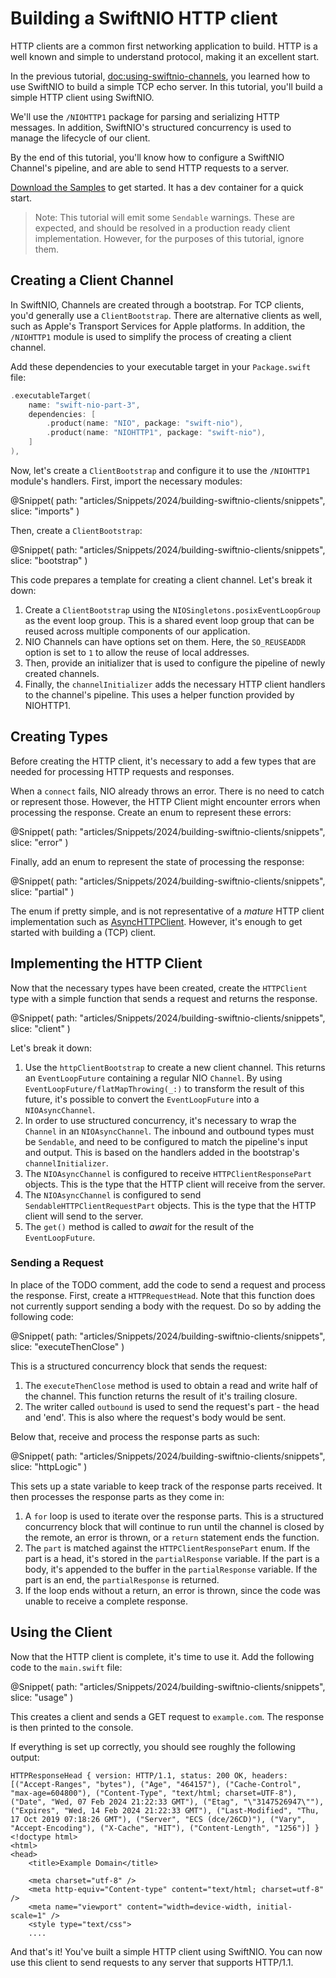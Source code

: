 # Building a SwiftNIO HTTP client

HTTP clients are a common first networking application to build. HTTP is a well known and simple to understand protocol, making it an excellent start.

In the previous tutorial, <doc:using-swiftnio-channels>, you learned how to use SwiftNIO to build a simple TCP echo server. In this tutorial, you'll build a simple HTTP client using SwiftNIO.

We'll use the ``/NIOHTTP1`` package for parsing and serializing HTTP messages. In addition, SwiftNIO's structured concurrency is used to manage the lifecycle of our client.

By the end of this tutorial, you'll know how to configure a SwiftNIO Channel's pipeline, and are able to send HTTP requests to a server.

[Download the Samples](https://github.com/swift-on-server/building-swiftnio-clients-sample) to get started. It has a dev container for a quick start.

> Note: This tutorial will emit some ``Sendable`` warnings. These are expected, and should be resolved in a production ready client implementation. However, for the purposes of this tutorial, ignore them.

## Creating a Client Channel

In SwiftNIO, Channels are created through a bootstrap. For TCP clients, you'd generally use a ``ClientBootstrap``. There are alternative clients as well, such as Apple's Transport Services for Apple platforms. In addition, the ``/NIOHTTP1`` module is used to simplify the process of creating a client channel.

Add these dependencies to your executable target in your `Package.swift` file:

```swift
.executableTarget(
    name: "swift-nio-part-3",
    dependencies: [
        .product(name: "NIO", package: "swift-nio"),
        .product(name: "NIOHTTP1", package: "swift-nio"),
    ]
),
```

Now, let's create a ``ClientBootstrap`` and configure it to use the ``/NIOHTTP1`` module's handlers. First, import the necessary modules:

@Snippet(
    path: "articles/Snippets/2024/building-swiftnio-clients/snippets", 
    slice: "imports"
)

Then, create a ``ClientBootstrap``:

@Snippet(
    path: "articles/Snippets/2024/building-swiftnio-clients/snippets", 
    slice: "bootstrap"
)

This code prepares a template for creating a client channel. Let's break it down:

1. Create a ``ClientBootstrap`` using the `NIOSingletons.posixEventLoopGroup` as the event loop group. This is a shared event loop group that can be reused across multiple components of our application.
2. NIO Channels can have options set on them. Here, the `SO_REUSEADDR` option is set to `1` to allow the reuse of local addresses.
3. Then, provide an initializer that is used to configure the pipeline of newly created channels.
4. Finally, the `channelInitializer` adds the necessary HTTP client handlers to the channel's pipeline. This uses a helper function provided by NIOHTTP1.

## Creating Types

Before creating the HTTP client, it's necessary to add a few types that are needed for processing HTTP requests and responses.

When a `connect` fails, NIO already throws an error. There is no need to catch or represent those. However, the HTTP Client might encounter errors when processing the response. Create an enum to represent these errors:

@Snippet(
    path: "articles/Snippets/2024/building-swiftnio-clients/snippets", 
    slice: "error"
)

Finally, add an enum to represent the state of processing the response:

@Snippet(
    path: "articles/Snippets/2024/building-swiftnio-clients/snippets", 
    slice: "partial"
)

The enum if pretty simple, and is not representative of a _mature_ HTTP client implementation such as [AsyncHTTPClient](https://github.com/swift-server/async-http-client). However, it's enough to get started with building a (TCP) client.

## Implementing the HTTP Client

Now that the necessary types have been created, create the `HTTPClient` type with a simple function that sends a request and returns the response.

@Snippet(
    path: "articles/Snippets/2024/building-swiftnio-clients/snippets", 
    slice: "client"
)

Let's break it down:

1. Use the `httpClientBootstrap` to create a new client channel. This returns an ``EventLoopFuture`` containing a regular NIO ``Channel``. By using ``EventLoopFuture/flatMapThrowing(_:)`` to transform the result of this future, it's possible to convert the ``EventLoopFuture`` into a ``NIOAsyncChannel``.
2. In order to use structured concurrency, it's necessary to wrap the ``Channel`` in an ``NIOAsyncChannel``. The inbound and outbound types must be ``Sendable``, and need to be configured to match the pipeline's input and output. This is based on the handlers added in the bootstrap's `channelInitializer`.
3. The ``NIOAsyncChannel`` is configured to receive ``HTTPClientResponsePart`` objects. This is the type that the HTTP client will receive from the server.
4. The ``NIOAsyncChannel`` is configured to send `SendableHTTPClientRequestPart` objects. This is the type that the HTTP client will send to the server.
5. The `get()` method is called to *await* for the result of the ``EventLoopFuture``.

### Sending a Request

In place of the TODO comment, add the code to send a request and process the response. First, create a ``HTTPRequestHead``. Note that this function does not currently support sending a body with the request. Do so by adding the following code:

@Snippet(
    path: "articles/Snippets/2024/building-swiftnio-clients/snippets", 
    slice: "executeThenClose"
)

This is a structured concurrency block that sends the request:

1.   The `executeThenClose` method is used to obtain a read and write half of the channel. This function returns the result of it's trailing closure.
2.   The writer called `outbound` is used to send the request's part - the head and 'end'. This is also where the request's body would be sent.

Below that, receive and process the response parts as such:

@Snippet(
    path: "articles/Snippets/2024/building-swiftnio-clients/snippets", 
    slice: "httpLogic"
)

This sets up a state variable to keep track of the response parts received. It then 
processes the response parts as they come in:

1. A `for` loop is used to iterate over the response parts. This is a structured concurrency block that will continue to run until the channel is closed by the remote, an error is thrown, or a `return` statement ends the function.
2. The `part` is matched against the ``HTTPClientResponsePart`` enum. If the part is a head, it's stored in the `partialResponse` variable. If the part is a body, it's appended to the buffer in the `partialResponse` variable. If the part is an end, the `partialResponse` is returned.
3. If the loop ends without a return, an error is thrown, since the code was unable to receive a complete response.

## Using the Client

Now that the HTTP client is complete, it's time to use it. Add the following code to the `main.swift` file:

@Snippet(
    path: "articles/Snippets/2024/building-swiftnio-clients/snippets", 
    slice: "usage"
)

This creates a client and sends a GET request to `example.com`. The response is then printed to the console.

If everything is set up correctly, you should see roughly the following output:

```
HTTPResponseHead { version: HTTP/1.1, status: 200 OK, headers: [("Accept-Ranges", "bytes"), ("Age", "464157"), ("Cache-Control", "max-age=604800"), ("Content-Type", "text/html; charset=UTF-8"), ("Date", "Wed, 07 Feb 2024 21:22:33 GMT"), ("Etag", "\"3147526947\""), ("Expires", "Wed, 14 Feb 2024 21:22:33 GMT"), ("Last-Modified", "Thu, 17 Oct 2019 07:18:26 GMT"), ("Server", "ECS (dce/26CD)"), ("Vary", "Accept-Encoding"), ("X-Cache", "HIT"), ("Content-Length", "1256")] }
<!doctype html>
<html>
<head>
    <title>Example Domain</title>

    <meta charset="utf-8" />
    <meta http-equiv="Content-type" content="text/html; charset=utf-8" />
    <meta name="viewport" content="width=device-width, initial-scale=1" />
    <style type="text/css">
    ....
```

And that's it! You've built a simple HTTP client using SwiftNIO. You can now use this client to send requests to any server that supports HTTP/1.1.
